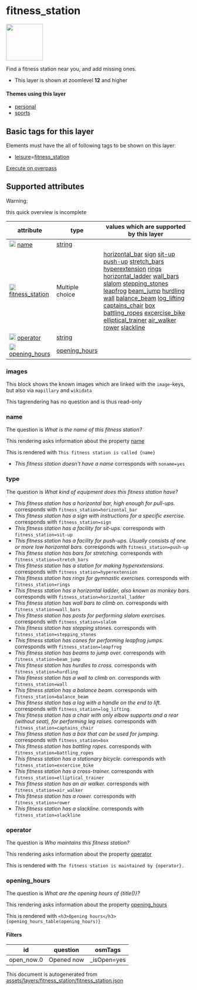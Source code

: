 [//]: # (WARNING: this file is automatically generated. Please find the sources at the bottom and edit those sources)

 fitness_station 
=================



<img src='https://mapcomplete.osm.be/circle:white;./assets/layers/fitness_station/fitness.svg' height="100px"> 

Find a fitness station near you, and add missing ones.






  - This layer is shown at zoomlevel **12** and higher




#### Themes using this layer 





  - [personal](https://mapcomplete.osm.be/personal)
  - [sports](https://mapcomplete.osm.be/sports)




 Basic tags for this layer 
---------------------------



Elements must have the all of following tags to be shown on this layer:



  - <a href='https://wiki.openstreetmap.org/wiki/Key:leisure' target='_blank'>leisure</a>=<a href='https://wiki.openstreetmap.org/wiki/Tag:leisure%3Dfitness_station' target='_blank'>fitness_station</a>


[Execute on overpass](http://overpass-turbo.eu/?Q=%5Bout%3Ajson%5D%5Btimeout%3A90%5D%3B(%20%20%20%20nwr%5B%22leisure%22%3D%22fitness_station%22%5D(%7B%7Bbbox%7D%7D)%3B%0A)%3Bout%20body%3B%3E%3Bout%20skel%20qt%3B)



 Supported attributes 
----------------------



Warning: 

this quick overview is incomplete



attribute | type | values which are supported by this layer
----------- | ------ | ------------------------------------------
[<img src='https://mapcomplete.osm.be/assets/svg/statistics.svg' height='18px'>](https://taginfo.openstreetmap.org/keys/name#values) [name](https://wiki.openstreetmap.org/wiki/Key:name) | [string](../SpecialInputElements.md#string) | 
[<img src='https://mapcomplete.osm.be/assets/svg/statistics.svg' height='18px'>](https://taginfo.openstreetmap.org/keys/fitness_station#values) [fitness_station](https://wiki.openstreetmap.org/wiki/Key:fitness_station) | Multiple choice | [horizontal_bar](https://wiki.openstreetmap.org/wiki/Tag:fitness_station%3Dhorizontal_bar) [sign](https://wiki.openstreetmap.org/wiki/Tag:fitness_station%3Dsign) [sit-up](https://wiki.openstreetmap.org/wiki/Tag:fitness_station%3Dsit-up) [push-up](https://wiki.openstreetmap.org/wiki/Tag:fitness_station%3Dpush-up) [stretch_bars](https://wiki.openstreetmap.org/wiki/Tag:fitness_station%3Dstretch_bars) [hyperextension](https://wiki.openstreetmap.org/wiki/Tag:fitness_station%3Dhyperextension) [rings](https://wiki.openstreetmap.org/wiki/Tag:fitness_station%3Drings) [horizontal_ladder](https://wiki.openstreetmap.org/wiki/Tag:fitness_station%3Dhorizontal_ladder) [wall_bars](https://wiki.openstreetmap.org/wiki/Tag:fitness_station%3Dwall_bars) [slalom](https://wiki.openstreetmap.org/wiki/Tag:fitness_station%3Dslalom) [stepping_stones](https://wiki.openstreetmap.org/wiki/Tag:fitness_station%3Dstepping_stones) [leapfrog](https://wiki.openstreetmap.org/wiki/Tag:fitness_station%3Dleapfrog) [beam_jump](https://wiki.openstreetmap.org/wiki/Tag:fitness_station%3Dbeam_jump) [hurdling](https://wiki.openstreetmap.org/wiki/Tag:fitness_station%3Dhurdling) [wall](https://wiki.openstreetmap.org/wiki/Tag:fitness_station%3Dwall) [balance_beam](https://wiki.openstreetmap.org/wiki/Tag:fitness_station%3Dbalance_beam) [log_lifting](https://wiki.openstreetmap.org/wiki/Tag:fitness_station%3Dlog_lifting) [captains_chair](https://wiki.openstreetmap.org/wiki/Tag:fitness_station%3Dcaptains_chair) [box](https://wiki.openstreetmap.org/wiki/Tag:fitness_station%3Dbox) [battling_ropes](https://wiki.openstreetmap.org/wiki/Tag:fitness_station%3Dbattling_ropes) [excercise_bike](https://wiki.openstreetmap.org/wiki/Tag:fitness_station%3Dexcercise_bike) [elliptical_trainer](https://wiki.openstreetmap.org/wiki/Tag:fitness_station%3Delliptical_trainer) [air_walker](https://wiki.openstreetmap.org/wiki/Tag:fitness_station%3Dair_walker) [rower](https://wiki.openstreetmap.org/wiki/Tag:fitness_station%3Drower) [slackline](https://wiki.openstreetmap.org/wiki/Tag:fitness_station%3Dslackline)
[<img src='https://mapcomplete.osm.be/assets/svg/statistics.svg' height='18px'>](https://taginfo.openstreetmap.org/keys/operator#values) [operator](https://wiki.openstreetmap.org/wiki/Key:operator) | [string](../SpecialInputElements.md#string) | 
[<img src='https://mapcomplete.osm.be/assets/svg/statistics.svg' height='18px'>](https://taginfo.openstreetmap.org/keys/opening_hours#values) [opening_hours](https://wiki.openstreetmap.org/wiki/Key:opening_hours) | [opening_hours](../SpecialInputElements.md#opening_hours) | 




### images 



This block shows the known images which are linked with the `image`-keys, but also via `mapillary` and `wikidata`

This tagrendering has no question and is thus read-only





### name 



The question is  *What is the name of this fitness station?*

This rendering asks information about the property  [name](https://wiki.openstreetmap.org/wiki/Key:name) 

This is rendered with  `This fitness station is called {name}`





  - *This fitness station doesn't have a name*  corresponds with  `noname=yes`




### type 



The question is  *What kind of equipment does this fitness station have?*





  - *This fitness station has a horizontal bar, high enough for pull-ups.*  corresponds with  `fitness_station=horizontal_bar`
  - *This fitness station has a sign with instructions for a specific exercise.*  corresponds with  `fitness_station=sign`
  - *This fitness station has a facility for sit-ups.*  corresponds with  `fitness_station=sit-up`
  - *This fitness station has a facility for push-ups. Usually consists of one or more low horizontal bars.*  corresponds with  `fitness_station=push-up`
  - *This fitness station has bars for stretching.*  corresponds with  `fitness_station=stretch_bars`
  - *This fitness station has a station for making hyperextensions.*  corresponds with  `fitness_station=hyperextension`
  - *This fitness station has rings for gymnastic exercises.*  corresponds with  `fitness_station=rings`
  - *This fitness station has a horizontal ladder, also known as monkey bars.*  corresponds with  `fitness_station=horizontal_ladder`
  - *This fitness station has wall bars to climb on.*  corresponds with  `fitness_station=wall_bars`
  - *This fitness station has posts for performing slalom exercises.*  corresponds with  `fitness_station=slalom`
  - *This fitness station has stepping stones.*  corresponds with  `fitness_station=stepping_stones`
  - *This fitness station has cones for performing leapfrog jumps.*  corresponds with  `fitness_station=leapfrog`
  - *This fitness station has beams to jump over.*  corresponds with  `fitness_station=beam_jump`
  - *This fitness station has hurdles to cross.*  corresponds with  `fitness_station=hurdling`
  - *This fitness station has a wall to climb on.*  corresponds with  `fitness_station=wall`
  - *This fitness station has a balance beam.*  corresponds with  `fitness_station=balance_beam`
  - *This fitness station has a log with a handle on the end to lift.*  corresponds with  `fitness_station=log_lifting`
  - *This fitness station has a chair with only elbow supports and a rear (without seat), for performing leg raises.*  corresponds with  `fitness_station=captains_chair`
  - *This fitness station has a box that can be used for jumping.*  corresponds with  `fitness_station=box`
  - *This fitness station has battling ropes.*  corresponds with  `fitness_station=battling_ropes`
  - *This fitness station has a stationary bicycle.*  corresponds with  `fitness_station=excercise_bike`
  - *This fitness station has a cross-trainer.*  corresponds with  `fitness_station=elliptical_trainer`
  - *This fitness station has an air walker.*  corresponds with  `fitness_station=air_walker`
  - *This fitness station has a rower.*  corresponds with  `fitness_station=rower`
  - *This fitness station has a slackline.*  corresponds with  `fitness_station=slackline`




### operator 



The question is  *Who maintains this fitness station?*

This rendering asks information about the property  [operator](https://wiki.openstreetmap.org/wiki/Key:operator) 

This is rendered with  `The fitness station is maintained by {operator}.`





### opening_hours 



The question is  *What are the opening hours of {title()}?*

This rendering asks information about the property  [opening_hours](https://wiki.openstreetmap.org/wiki/Key:opening_hours) 

This is rendered with  `<h3>Opening hours</h3>{opening_hours_table(opening_hours)}`





#### Filters 





id | question | osmTags
---- | ---------- | ---------
open_now.0 | Opened now | _isOpen=yes
 

This document is autogenerated from [assets/layers/fitness_station/fitness_station.json](https://github.com/pietervdvn/MapComplete/blob/develop/assets/layers/fitness_station/fitness_station.json)
